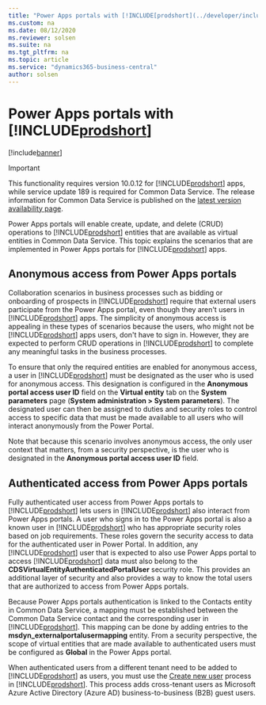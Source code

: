 ```yaml
---
title: "Power Apps portals with [!INCLUDE[prodshort](../developer/includes/prodshort.md)]"
ms.custom: na
ms.date: 08/12/2020
ms.reviewer: solsen
ms.suite: na
ms.tgt_pltfrm: na
ms.topic: article
ms.service: "dynamics365-business-central"
author: solsen
---
```


# Power Apps portals with [!INCLUDE[prodshort](../developer/includes/prodshort.md)]

[!include[banner](../includes/banner.md)]

> [!IMPORTANT]
> This functionality requires version 10.0.12 for [!INCLUDE[prodshort](../developer/includes/prodshort.md)] apps, while service update 189 is required for Common Data Service. The release information for Common Data Service is published on the [latest version availability page](https://docs.microsoft.com/business-applications-release-notes/dynamics/released-versions/dynamics-365ce#all-version-availability).

Power Apps portals will enable create, update, and delete (CRUD) operations to [!INCLUDE[prodshort](../developer/includes/prodshort.md)] entities that are available as virtual entities in Common Data Service. This topic explains the scenarios that are implemented in Power Apps portals for [!INCLUDE[prodshort](../developer/includes/prodshort.md)] apps.

## Anonymous access from Power Apps portals

Collaboration scenarios in business processes such as bidding or onboarding of prospects in [!INCLUDE[prodshort](../developer/includes/prodshort.md)] require that external users participate from the Power Apps portal, even though they aren't users in [!INCLUDE[prodshort](../developer/includes/prodshort.md)] apps. The simplicity of anonymous access is appealing in these types of scenarios because the users, who might not be [!INCLUDE[prodshort](../developer/includes/prodshort.md)] apps users, don't have to sign in. However, they are expected to perform CRUD operations in [!INCLUDE[prodshort](../developer/includes/prodshort.md)] to complete any meaningful tasks in the business processes.

To ensure that only the required entities are enabled for anonymous access, a user in [!INCLUDE[prodshort](../developer/includes/prodshort.md)] must be designated as the user who is used for anonymous access. This designation is configured in the **Anonymous portal access user ID** field on the **Virtual entity** tab on the **System parameters** page (**System administration \> System parameters**). The designated user can then be assigned to duties and security roles to control access to specific data that must be made available to all users who will interact anonymously from the Power Portal.

Note that because this scenario involves anonymous access, the only user context that matters, from a security perspective, is the user who is designated in the **Anonymous portal access user ID** field.

## Authenticated access from Power Apps portals

Fully authenticated user access from Power Apps portals to [!INCLUDE[prodshort](../developer/includes/prodshort.md)] lets users in [!INCLUDE[prodshort](../developer/includes/prodshort.md)] also interact from Power Apps portals. A user who signs in to the Power Apps portal is also a known user in [!INCLUDE[prodshort](../developer/includes/prodshort.md)] who has appropriate security roles based on job requirements. These roles govern the security access to data for the authenticated user in Power Portal. In addition, any [!INCLUDE[prodshort](../developer/includes/prodshort.md)] user that is expected to also use Power Apps portal to access [!INCLUDE[prodshort](../developer/includes/prodshort.md)] data must also belong to the **CDSVirtualEntityAuthenticatedPortalUser** security role. This provides an additional layer of security and also provides a way to know the total users that are authorized to access from Power Apps portals. 

Because Power Apps portals authentication is linked to the Contacts entity in Common Data Service, a mapping must be established between the Common Data Service contact and the corresponding user in [!INCLUDE[prodshort](../developer/includes/prodshort.md)]. This mapping can be done by adding entries to the **msdyn\_externalportalusermapping** entity. From a security perspective, the scope of virtual entities that are made available to authenticated users must be configured as **Global** in the Power Apps portal.

When authenticated users from a different tenant need to be added to [!INCLUDE[prodshort](../developer/includes/prodshort.md)] as users, you must use the [Create new user](../sysadmin/tasks/create-new-users.md) process in [!INCLUDE[prodshort](../developer/includes/prodshort.md)]. This process adds cross-tenant users as Microsoft Azure Active Directory (Azure AD) business-to-business (B2B) guest users.
